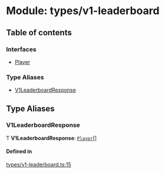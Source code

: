 # Module: types/v1-leaderboard

## Table of contents

### Interfaces

- [Player](../interfaces/types_v1_leaderboard.Player.md)

### Type Aliases

- [V1LeaderboardResponse](types_v1_leaderboard.md#v1leaderboardresponse)

## Type Aliases

### V1LeaderboardResponse

Ƭ **V1LeaderboardResponse**: [`Player`](../interfaces/types_v1_leaderboard.Player.md)[]

#### Defined in

[types/v1-leaderboard.ts:15](https://github.com/jameslinimk/unofficial-valorant-api/blob/1def087/package/src/types/v1-leaderboard.ts#L15)
